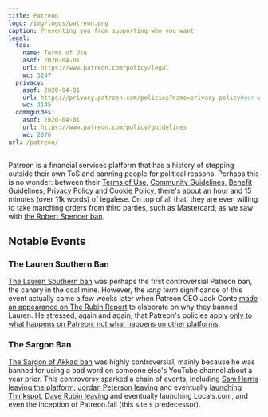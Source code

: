 ```yaml
---
title: Patreon
logo: /img/logos/patreon.png
caption: Preventing you from supporting who you want
legal:
  tos:
    name: Terms of Use
    asof: 2020-04-01
    url: https://www.patreon.com/policy/legal
    wc: 3247
  privacy:
    asof: 2020-04-01
    url: https://privacy.patreon.com/policies?name=privacy-policy#our-data-retention-period
    wc: 3145
  commguides:
    asof: 2020-04-01
    url: https://www.patreon.com/policy/guidelines
    wc: 2876
url: /patreon/
---
```


Patreon is a financial services platform that has a history of stepping outside their own ToS and banning people for political reasons.
Perhaps this is no wonder: between their
[Terms of Use](https://www.patreon.com/policy/legal),
[Community Guidelines](https://www.patreon.com/policy/guidelines),
[Benefit Guidelines](https://www.patreon.com/policy/benefits),
[Privacy Policy](https://privacy.patreon.com/policies?name=privacy-policy#our-data-retention-period) and
[Cookie Policy](https://www.patreon.com/policy/cookies),
there's about an hour and 15 minutes (over 11k words) of legalese.
On top of all that, they are even willing to take marching orders from third parties, such as Mastercard, as we saw with [the Robert Spencer ban](/events/patreon-bans-robert-spencer/).

<!--more-->

## Notable Events

### The Lauren Southern Ban

[The Lauren Southern ban](/events/patreon-bans-lauren-southern/) was perhaps the first controversial Patreon ban, the canary in the coal mine.
However, the _long term_ significance of this event actually came a few weeks later when Patreon CEO Jack Conte [made an appearance on The Rubin Report](https://www.youtube.com/watch?v=ofpbDgCj9rw) to elaborate on why they banned Lauren.
He stressed, again and again, that Patreon's policies apply <u>only to what happens on Patreon, not what happens on other platforms</u>.

### The Sargon Ban

[The Sargon of Akkad ban](/events/patreon-bans-sargon/) was highly controversial, mainly because he was banned for using a bad word on someone else's YouTube channel about a year prior.
This controversy sparked a chain of events, including
[Sam Harris leaving the platform](/events/sam-harris-leaves-patreon/),
[Jordan Peterson leaving](/events/jordan-peterson-leaves-patreon/) and eventually [launching Thinkspot](/events/thinkspot-enters-beta/),
[Dave Rubin leaving](/events/dave-rubin-leaves-patreon/) and eventually launching Locals.com,
and even the inception of Patreon.fail (this site's predecessor).
